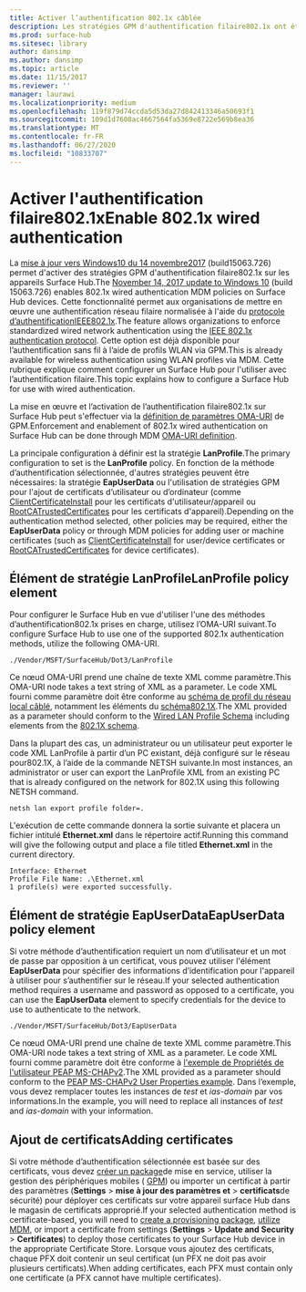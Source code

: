 ```yaml
---
title: Activer l’authentification 802.1x câblée
description: Les stratégies GPM d'authentification filaire802.1x ont été activées sur les appareils Surface Hub.
ms.prod: surface-hub
ms.sitesec: library
author: dansimp
ms.author: dansimp
ms.topic: article
ms.date: 11/15/2017
ms.reviewer: ''
manager: laurawi
ms.localizationpriority: medium
ms.openlocfilehash: 119f879d74ccda5d53da27d842413346a50693f1
ms.sourcegitcommit: 109d1d7608ac4667564fa5369e8722e569b8ea36
ms.translationtype: MT
ms.contentlocale: fr-FR
ms.lasthandoff: 06/27/2020
ms.locfileid: "10833707"
---
```

# <span data-ttu-id="c0d86-103">Activer l'authentification filaire802.1x</span><span class="sxs-lookup"><span data-stu-id="c0d86-103">Enable 802.1x wired authentication</span></span>

<span data-ttu-id="c0d86-104">La [mise à jour vers Windows10 du 14 novembre2017](https://support.microsoft.com/help/4048954/windows-10-update-kb4048954) (build15063.726) permet d'activer des stratégies GPM d'authentification filaire802.1x sur les appareils Surface Hub.</span><span class="sxs-lookup"><span data-stu-id="c0d86-104">The [November 14, 2017 update to Windows 10](https://support.microsoft.com/help/4048954/windows-10-update-kb4048954) (build 15063.726) enables 802.1x wired authentication MDM policies on Surface Hub devices.</span></span> <span data-ttu-id="c0d86-105">Cette fonctionnalité permet aux organisations de mettre en œuvre une authentification réseau filaire normalisée à l'aide du [protocole d’authentificationIEEE802.1x](http://www.ieee802.org/1/pages/802.1x-2010.html).</span><span class="sxs-lookup"><span data-stu-id="c0d86-105">The feature allows organizations to enforce standardized wired network authentication using the [IEEE 802.1x authentication protocol](http://www.ieee802.org/1/pages/802.1x-2010.html).</span></span> <span data-ttu-id="c0d86-106">Cette option est déjà disponible pour l’authentification sans fil à l’aide de profils WLAN via GPM.</span><span class="sxs-lookup"><span data-stu-id="c0d86-106">This is already available for wireless authentication using WLAN profiles via MDM.</span></span> <span data-ttu-id="c0d86-107">Cette rubrique explique comment configurer un Surface Hub pour l'utiliser avec l’authentification filaire.</span><span class="sxs-lookup"><span data-stu-id="c0d86-107">This topic explains how to  configure a Surface Hub for use with wired authentication.</span></span> 

<span data-ttu-id="c0d86-108">La mise en œuvre et l’activation de l’authentification filaire802.1x sur Surface Hub peut s'effectuer via la [définition de paramètres OMA-URI](https://docs.microsoft.com/intune-classic/deploy-use/windows-10-policy-settings-in-microsoft-intune#oma-uri-settings) de GPM.</span><span class="sxs-lookup"><span data-stu-id="c0d86-108">Enforcement and enablement of 802.1x wired authentication on Surface Hub can be done through MDM [OMA-URI definition](https://docs.microsoft.com/intune-classic/deploy-use/windows-10-policy-settings-in-microsoft-intune#oma-uri-settings).</span></span> 

<span data-ttu-id="c0d86-109">La principale configuration à définir est la stratégie **LanProfile**.</span><span class="sxs-lookup"><span data-stu-id="c0d86-109">The primary configuration to set is the **LanProfile** policy.</span></span> <span data-ttu-id="c0d86-110">En fonction de la méthode d’authentification sélectionnée, d'autres stratégies peuvent être nécessaires: la stratégie **EapUserData** ou l'utilisation de stratégies GPM pour l'ajout de certificats d’utilisateur ou d’ordinateur (comme [ClientCertificateInstall](https://docs.microsoft.com/windows/client-management/mdm/clientcertificateinstall-csp) pour les certificats d'utilisateur/appareil ou [RootCATrustedCertificates](https://docs.microsoft.com/windows/client-management/mdm/rootcacertificates-csp) pour les certificats d'appareil).</span><span class="sxs-lookup"><span data-stu-id="c0d86-110">Depending on the authentication method selected, other policies may be required, either the **EapUserData** policy or through MDM policies for adding user or machine certificates (such as [ClientCertificateInstall](https://docs.microsoft.com/windows/client-management/mdm/clientcertificateinstall-csp) for user/device certificates or [RootCATrustedCertificates](https://docs.microsoft.com/windows/client-management/mdm/rootcacertificates-csp) for device certificates).</span></span> 

## <span data-ttu-id="c0d86-111">Élément de stratégie LanProfile</span><span class="sxs-lookup"><span data-stu-id="c0d86-111">LanProfile policy element</span></span>

<span data-ttu-id="c0d86-112">Pour configurer le Surface Hub en vue d'utiliser l'une des méthodes d’authentification802.1x prises en charge, utilisez l’OMA-URI suivant.</span><span class="sxs-lookup"><span data-stu-id="c0d86-112">To configure Surface Hub to use one of the supported 802.1x authentication methods, utilize the following OMA-URI.</span></span> 

```
./Vendor/MSFT/SurfaceHub/Dot3/LanProfile
```

<span data-ttu-id="c0d86-113">Ce nœud OMA-URI prend une chaîne de texte XML comme paramètre.</span><span class="sxs-lookup"><span data-stu-id="c0d86-113">This OMA-URI node takes a text string of XML as a parameter.</span></span> <span data-ttu-id="c0d86-114">Le code XML fourni comme paramètre doit être conforme au [schéma de profil du réseau local câblé](https://msdn.microsoft.com/library/cc233002.aspx), notamment les éléments du [schéma802.1X](https://msdn.microsoft.com/library/cc233003.aspx).</span><span class="sxs-lookup"><span data-stu-id="c0d86-114">The XML provided as a parameter should conform to the [Wired LAN Profile Schema](https://msdn.microsoft.com/library/cc233002.aspx) including elements from the [802.1X schema](https://msdn.microsoft.com/library/cc233003.aspx).</span></span> 

<span data-ttu-id="c0d86-115">Dans la plupart des cas, un administrateur ou un utilisateur peut exporter le code XML LanProfile à partir d’un PC existant, déjà configuré sur le réseau pour802.1X, à l’aide de la commande NETSH suivante.</span><span class="sxs-lookup"><span data-stu-id="c0d86-115">In most instances, an administrator or user can export the LanProfile XML from an existing PC that is already configured on the network for 802.1X using this following NETSH command.</span></span> 

```
netsh lan export profile folder=.
```

<span data-ttu-id="c0d86-116">L'exécution de cette commande donnera la sortie suivante et placera un fichier intitulé **Ethernet.xml** dans le répertoire actif.</span><span class="sxs-lookup"><span data-stu-id="c0d86-116">Running this command will give the following output and place a file titled **Ethernet.xml** in the current directory.</span></span> 

```
Interface: Ethernet
Profile File Name: .\Ethernet.xml
1 profile(s) were exported successfully.
```

## <span data-ttu-id="c0d86-117">Élément de stratégie EapUserData</span><span class="sxs-lookup"><span data-stu-id="c0d86-117">EapUserData policy element</span></span>

<span data-ttu-id="c0d86-118">Si votre méthode d’authentification requiert un nom d’utilisateur et un mot de passe par opposition à un certificat, vous pouvez utiliser l'élément **EapUserData** pour spécifier des informations d’identification pour l'appareil à utiliser pour s’authentifier sur le réseau.</span><span class="sxs-lookup"><span data-stu-id="c0d86-118">If your selected authentication method requires a username and password as opposed to a certificate, you can use the **EapUserData** element to specify credentials for the device to use to authenticate to the network.</span></span> 

```
./Vendor/MSFT/SurfaceHub/Dot3/EapUserData 
```

<span data-ttu-id="c0d86-119">Ce nœud OMA-URI prend une chaîne de texte XML comme paramètre.</span><span class="sxs-lookup"><span data-stu-id="c0d86-119">This OMA-URI node takes a text string of XML as a parameter.</span></span> <span data-ttu-id="c0d86-120">Le code XML fourni comme paramètre doit être conforme à [l'exemple de Propriétés de l'utilisateur PEAP MS-CHAPv2](https://msdn.microsoft.com/library/windows/desktop/bb891979).</span><span class="sxs-lookup"><span data-stu-id="c0d86-120">The XML provided as a parameter should conform to the [PEAP MS-CHAPv2 User Properties example](https://msdn.microsoft.com/library/windows/desktop/bb891979).</span></span> <span data-ttu-id="c0d86-121">Dans l’exemple, vous devez remplacer toutes les instances de *test* et *ias-domain* par vos informations.</span><span class="sxs-lookup"><span data-stu-id="c0d86-121">In the example, you will need to replace all instances of *test* and *ias-domain* with your information.</span></span>



## <span data-ttu-id="c0d86-122">Ajout de certificats</span><span class="sxs-lookup"><span data-stu-id="c0d86-122">Adding certificates</span></span>

<span data-ttu-id="c0d86-123">Si votre méthode d’authentification sélectionnée est basée sur des certificats, vous devez [créer un package](provisioning-packages-for-surface-hub.md)de mise en service, utiliser la gestion des périphériques mobiles ( [GPM](https://docs.microsoft.com/windows/client-management/mdm/clientcertificateinstall-csp)) ou importer un certificat à partir des paramètres (**Settings**  >  **mise à jour des paramètres et**  >  **certificats**de sécurité) pour déployer ces certificats sur votre appareil surface Hub dans le magasin de certificats approprié.</span><span class="sxs-lookup"><span data-stu-id="c0d86-123">If your selected authentication method is certificate-based, you will need to [create a provisioning package](provisioning-packages-for-surface-hub.md), [utilize MDM](https://docs.microsoft.com/windows/client-management/mdm/clientcertificateinstall-csp), or import a certificate from settings (**Settings** > **Update and Security** > **Certificates**) to deploy those certificates to your Surface Hub device in the appropriate Certificate Store.</span></span> <span data-ttu-id="c0d86-124">Lorsque vous ajoutez des certificats, chaque PFX doit contenir un seul certificat (un PFX ne doit pas avoir plusieurs certificats).</span><span class="sxs-lookup"><span data-stu-id="c0d86-124">When adding certificates, each PFX must contain only one certificate (a PFX cannot have multiple certificates).</span></span>

